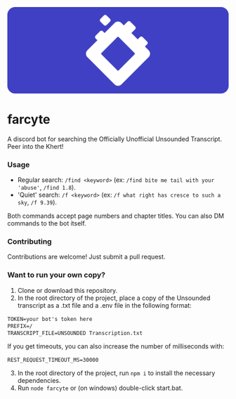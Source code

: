 ![banner](farcyte-banner.png)
# farcyte
A discord bot for searching the Officially Unofficial Unsounded Transcript. Peer into the Khert!

### Usage
* Regular search: `/find <keyword>` (ex: `/find bite me tail with your 'abuse'`, `/find 1.8`). 
* 'Quiet' search: `/f <keyword>` (ex: `/f what right has cresce to such a sky`, `/f 9.39`).

Both commands accept page numbers and chapter titles. You can also DM commands to the bot itself.

### Contributing
Contributions are welcome! Just submit a pull request.

### Want to run your own copy?
1. Clone or download this repository.
2. In the root directory of the project, place a copy of the Unsounded transcript as a .txt file and a .env file in the following format:
```
TOKEN=your bot's token here
PREFIX=/
TRANSCRIPT_FILE=UNSOUNDED Transcription.txt
```

If you get timeouts, you can also increase the number of milliseconds with:
```
REST_REQUEST_TIMEOUT_MS=30000
```

3. In the root directory of the project, run `npm i` to install the necessary dependencies.
4. Run `node farcyte` or (on windows) double-click start.bat.